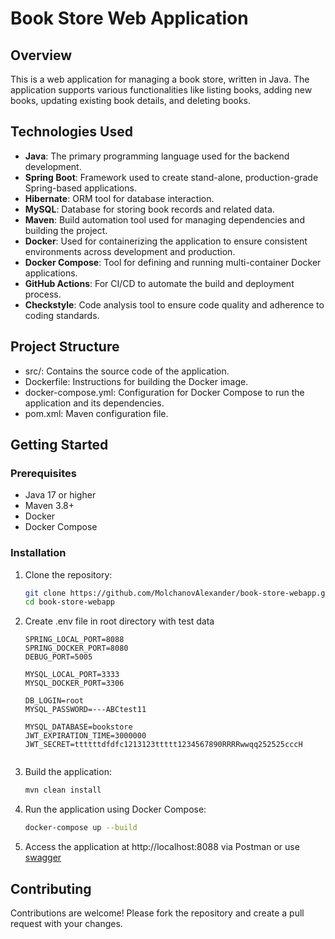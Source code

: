 # Book Store Web Application

## Overview
This is a web application for managing a book store, written in Java. The application supports various functionalities like listing books, adding new books, updating existing book details, and deleting books.

## Technologies Used
- **Java**: The primary programming language used for the backend development.
- **Spring Boot**: Framework used to create stand-alone, production-grade Spring-based applications.
- **Hibernate**: ORM tool for database interaction.
- **MySQL**: Database for storing book records and related data.
- **Maven**: Build automation tool used for managing dependencies and building the project.
- **Docker**: Used for containerizing the application to ensure consistent environments across development and production.
- **Docker Compose**: Tool for defining and running multi-container Docker applications.
- **GitHub Actions**: For CI/CD to automate the build and deployment process.
- **Checkstyle**: Code analysis tool to ensure code quality and adherence to coding standards.

## Project Structure
 - src/: Contains the source code of the application.
 - Dockerfile: Instructions for building the Docker image.
 - docker-compose.yml: Configuration for Docker Compose to run the application and its dependencies.
 - pom.xml: Maven configuration file.

## Getting Started

### Prerequisites
- Java 17 or higher
- Maven 3.8+
- Docker
- Docker Compose 

### Installation

1. Clone the repository:
   ```sh
   git clone https://github.com/MolchanovAlexander/book-store-webapp.git
   cd book-store-webapp

2. Create .env file in root directory with test data
      ```plaintext
    SPRING_LOCAL_PORT=8088
    SPRING_DOCKER_PORT=8080
    DEBUG_PORT=5005
    
    MYSQL_LOCAL_PORT=3333
    MYSQL_DOCKER_PORT=3306
    
    DB_LOGIN=root
    MYSQL_PASSWORD=---ABCtest11
    
    MYSQL_DATABASE=bookstore
    JWT_EXPIRATION_TIME=3000000
    JWT_SECRET=ttttttdfdfc1213123ttttt1234567890RRRRwwqq252525cccH


3. Build the application:

    ```sh
    mvn clean install
   
4. Run the application using Docker Compose:
    ```sh
    docker-compose up --build

5. Access the application at http://localhost:8088 via Postman or use [swagger](http://localhost:8088/api/swagger-ui/index.html#)

## Contributing
Contributions are welcome! Please fork the repository and create a pull request with your changes.